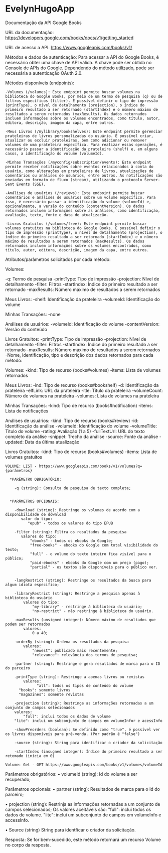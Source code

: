 # EvelynHugoApp

Documentação da API Google Books

URL da documentação: https://developers.google.com/books/docs/v1/getting_started

URL de acesso a API: https://www.googleapis.com/books/v1/

Métodos e dados de autenticação: Para acessar a API do Google Books, é necessário obter uma chave de API válida. A chave pode ser obtida no Console de APIs do Google. Dependendo do método utilizado, pode ser necessária a autenticação OAuth 2.0.

Métodos disponíveis (endpoints):

    -Volumes (/volumes): Este endpoint permite buscar volumes na biblioteca do Google Books, por meio de um termo de pesquisa (q) ou de filtros específicos (filter). É possível definir o tipo de impressão (printType), o nível de detalhamento (projection), o índice do primeiro resultado a ser retornado (startIndex) e o número máximo de resultados a serem retornados (maxResults). Os dados retornados incluem informações sobre os volumes encontrados, como título, autor, editora, descrição, imagem da capa, entre outros.

    -Meus Livros (/mylibrary/bookshelves): Este endpoint permite gerenciar prateleiras de livros personalizadas do usuário. É possível criar, atualizar ou excluir prateleiras, bem como adicionar ou remover volumes de uma prateleira específica. Para realizar essas operações, é necessário passar a identificação da prateleira (shelf) e, em alguns casos, a identificação do volume (volumeId).

    -Minhas Transações (/myconfig/subscription/events): Este endpoint permite receber notificações sobre eventos relacionados à conta do usuário, como alterações em prateleiras de livros, atualizações de comentários ou análises de usuários, entre outros. As notificações são enviadas em formato de fluxo (stream), utilizando o protocolo Server-Sent Events (SSE).

    -Análises de usuários (/reviews): Este endpoint permite buscar comentários e análises de usuários sobre um volume específico. Para isso, é necessário passar a identificação do volume (volumeId) e, opcionalmente, a versão do conteúdo (contentVersion). Os dados retornados incluem informações sobre as análises, como identificação, avaliação, texto, fonte e data de atualização.

    -Livros Gratuitos (/volumes/free): Este endpoint permite buscar volumes gratuitos na biblioteca do Google Books. É possível definir o tipo de impressão (printType), o nível de detalhamento (projection), o índice do primeiro resultado a ser retornado (startIndex) e o número máximo de resultados a serem retornados (maxResults). Os dados retornados incluem informações sobre os volumes encontrados, como título, autor, editora, descrição, imagem da capa, entre outros.


Atributos/parâmetros solicitados por cada método:

Volumes:

-q: Termo de pesquisa
-printType: Tipo de impressão
-projection: Nível de detalhamento
-filter: Filtros
-startIndex: Índice do primeiro resultado a ser retornado
-maxResults: Número máximo de resultados a serem retornados

Meus Livros:
-shelf: Identificação da prateleira
-volumeId: Identificação do volume

Minhas Transações:
-none

Análises de usuários:
-volumeId: Identificação do volume
-contentVersion: Versão do conteúdo

Livros Gratuitos:
-printType: Tipo de impressão
-projection: Nível de detalhamento
-filter: Filtros
-startIndex: Índice do primeiro resultado a ser retornado
-maxResults: Número máximo de resultados a serem retornados
-Nome, identificação, tipo e descrição dos dados retornados para cada método:

Volumes:
-kind: Tipo de recurso (books#volumes)
-items: Lista de volumes retornados

Meus Livros:
-ind: Tipo de recurso (books#bookshelf)
-d: Identificação da prateleira
-elfLink: URL da prateleira
-itle: Título da prateleira
-volumeCount: Número de volumes na prateleira
-volumes: Lista de volumes na prateleira

Minhas Transações:
-kind: Tipo de recurso (books#notification)
-items: Lista de notificações

Análises de usuários:
-kind: Tipo de recurso (books#review)
-id: Identificação da análise
-volumeId: Identificação do volume
-volumeTitle: Título do volume
-rating: Avaliação (1 a 5)
-fullTextUrl: URL do texto completo da análise
-snippet: Trecho da análise
-source: Fonte da análise
-updated: Data da última atualização

Livros Gratuitos:
-kind: Tipo de recurso (books#volumes)
-items: Lista de volumes gratuitos



    VOLUME: LIST - https://www.googleapis.com/books/v1/volumes?q={parâmetros}
      
      *PARÊMETRO OBRIGATÓRIO:
        
        -q (string): Consulta de pesquisa de texto completa;
        
        
      *PARÂMETROS OPCIONAIS:
        
        -download (string): Restringe os volumes de acordo com a disponibilidade de download
           valor do tipo:
              "epub" - todos os valores do tipo EPUB
            
        -filter (string): Filtra os resultados da pesquisa
           valores do tipo:
               "ebooks" - todos os ebooks do Google;
               "free-books" - ebooks do Google com total visibilidade do texto;
               "full" - o volume do texto inteiro fica visível para o público;
               "paid-ebooks" - ebooks do Google com um preço (pago);
               "partial" - os textos são disponíveis para o público ver.
               
               
        -langRestrict (string): Restringe os resultados da busca para algum idiota especifico;
        
        -libraryRestrict (string): Restringe a pesquisa apenas à biblioteca do usuário
            valores do tipo:
                "my-library" - restringe à biblioteca do usuário;
                "no-restrict" - não restringe à biblioteca do usuário.
                
        -maxResults (unsigned integer): Número máximo de resultados que podem ser retornados
            valores: 
                0 a 40;
                
        -orderBy (string): Ordena os resultados da pesquisa
            valores:
                "newest": publicado mais recentemente;
                "relevance": relevância dos termos de pesquisa;
                
        -partner (string): Restringe e gera resultados de marca para o ID do parceiro
        
        -printType (string): Restringe a apenas livros ou revistas
            valores:
                  "all": todos os tipos de conteúdo do volume
		  "books": somente livros
		  "magazines": somente revistas
		  
        -projection (string): Restringe as informações retornadas a um conjunto de campos selecionados
	    valores:
	    	"full": inclui todos os dados de volume
		"lite": inclui um subconjunto de campos em volumeInfor e acessInfo

        -showPreorders (boolean): Se definido como "true", é possível ver os livros disponíveis para pré-venda. (Por padrão é "false")

        -source (string): String para identificar o criador da solicitação
	
        -startIndex (insugned integer): Índice do primeiro resultado a ser retomado (inicia em 0)
	
	Volume: Get - GET https://www.googleapis.com/books/v1/volumes/volumeId

Parâmetros obrigatórios:
•	volumeId (string): Id do volume a ser recuperado; 

Parâmetros opcionais:
•	partner (string): Resultados de marca para o Id do parceiro;

•	projection (string): Restrinja as informações retornadas a um conjunto de campos selecionados;
Os valores aceitáveis são:
                        "full": inclui todos os dados de volume.
                        "lite": inclui um subconjunto de campos em volumeInfo e accessInfo.

•	Source (string) String para identficar o criador da solicitação. 
 
Resposta: Se for bem-sucedido, este método retornará um recurso Volume no corpo da resposta.

